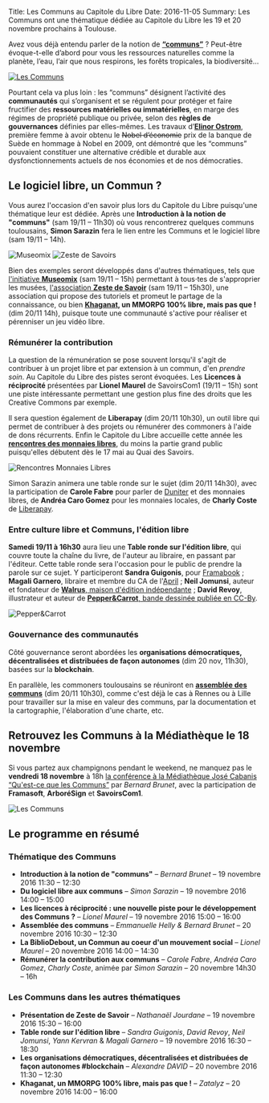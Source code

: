 Title: Les Communs au Capitole du Libre
Date: 2016-11-05
Summary: Les Communs ont une thématique dédiée au Capitole du Libre les 19 et 20 novembre prochains à Toulouse.

Avez vous déjà entendu parler de la notion de **[“communs”](http://lescommuns.org/)** ?
Peut-être évoque-t-elle d’abord pour vous les ressources naturelles comme la planète, l’eau, l’air que nous respirons, les forêts tropicales, la biodiversité…

[![Les Communs]({filename}images/commun-portail.png)](http://lescommuns.org/)

Pourtant cela va plus loin : les “communs” désignent l’activité des **communautés** qui s’organisent et se régulent pour protéger et faire fructifier des **ressources matérielles ou immatérielles**, en marge des régimes de propriété publique ou privée, selon des **règles de gouvernances** définies par elles-mêmes. Les travaux d’**[Elinor Ostrom](https://fr.wikipedia.org/wiki/Elinor_Ostrom)**, première femme à avoir obtenu le <del>Nobel d’économie</del> prix de la banque de Suède en hommage à Nobel en 2009, ont démontré que les “communs” pouvaient constituer une alternative crédible et durable aux dysfonctionnements actuels de nos économies et de nos démocraties.

## Le logiciel libre, un Commun ?

Vous aurez l'occasion d'en savoir plus lors du Capitole du Libre puisqu'une thématique leur est dédiée. Après une **Introduction à la notion de "communs"** (sam 19/11 – 11h30) où vous rencontrerez quelques communs toulousains, **Simon Sarazin** fera le lien entre les Communs et le logiciel libre (sam 19/11 – 14h).

<div class="pull-right">
<img src="/blog/2016/images/museomix_banner_circle.png" alt="Museomix" />
<img src="/blog/2016/images/logo-zeste-savoirs.png" alt="Zeste de Savoirs" />
</div>

Bien des exemples seront développés dans d'autres thématiques, tels que [l'initiative **Museomix**](http://www.museomix.org/localisation/toulouse/) (sam 19/11 – 15h) permettant à tous⋅tes de s'approprier les musées, [l'association **Zeste de Savoir**](https://zestedesavoir.com/) (sam 19/11 – 15h30), une association qui propose des tutoriels et promeut le partage de la connaissance, ou bien **[Khaganat](https://khaganat.net/), un MMORPG 100% libre, mais pas que !** (dim 20/11 14h), puisque toute une communauté s'active pour réaliser et pérenniser un jeu vidéo libre.

### Rémunérer la contribution

La question de la rémunération se pose souvent lorsqu'il s'agit de contribuer à un projet libre et par extension à un commun, d'en *prendre soin*. Au Capitole du Libre des pistes seront évoquées. Les **Licences à réciprocité** présentées par **Lionel Maurel** de SavoirsCom1 (19/11 – 15h) sont une piste intéressante permettant une gestion plus fine des droits que les Creative Commons par exemple.

Il sera question également de **Liberapay** (dim 20/11 10h30), un outil libre qui permet de contribuer à des projets ou rémunérer des commoners à l'aide de dons récurrents. Enfin le Capitole du Libre accueille cette année les [**rencontres des monnaies libres**](http://www.monnaielibreoccitane.org/rml8/), du moins la partie grand public puisqu'elles débutent dès le 17 mai au Quai des Savoirs.

![Rencontres Monnaies Libres]({filename}images/monnaie-libre-occitanie.png)

Simon Sarazin animera une table ronde sur le sujet (dim 20/11 14h30), avec la participation de **Carole Fabre** pour parler de [Duniter](http://fr.duniter.org/presentation/) et des monnaies libres, de **Andréa Caro Gomez** pour les monnaies locales, de **Charly Coste** de [Liberapay](https://liberapay.com/).

### Entre culture libre et Communs, l'édition libre

**Samedi 19/11 à 16h30** aura lieu une **Table ronde sur l'édition libre**, qui couvre toute la chaîne du livre, de l'auteur au libraire, en passant par l'éditeur. Cette table ronde sera l'occasion pour le public de prendre la parole sur ce sujet. Y participeront **Sandra Guigonis**, pour [Framabook]() ; **Magali Garnero**, libraire et membre du CA de l'[April]() ; **Neil Jomunsi**, auteur et fondateur de [**Walrus**, maison d'édition indépendante](http://walrus-books.com/) ; **David Revoy**, illustrateur et auteur de [**Pepper&Carrot**, bande dessinée publiée en CC-By](http://peppercarrot.com/).

![Pepper&Carrot]({filename}images/pepper-carrot-cover_by-david-revoy.jpg)

### Gouvernance des communautés

Côté gouvernance seront abordées les **organisations démocratiques, décentralisées et distribuées de façon autonomes** (dim 20 nov, 11h30), basées sur la **blockchain**.

En parallèle, les commoners toulousains se réuniront en [**assemblée des communs**](http://assembleedescommuns.org/) (dim 20/11 10h30), comme c'est déjà le cas à Rennes ou à Lille pour travailler sur la mise en valeur des communs, par la documentation et la cartographie, l'élaboration d'une charte, etc.

## Retrouvez les Communs à la Médiathèque le 18 novembre

Si vous partez aux champignons pendant le weekend, ne manquez pas le **vendredi 18 novembre** à 18h [la conférence à la Médiathèque José Cabanis “Qu'est-ce que les Communs”](http://www.bibliotheque.toulouse.fr/qu_est_ce_que_les_communs.html) par *Bernard Brunet*, avec la participation de **Framasoft**, **ArboréSign** et **SavoirsCom1**.

![Les Communs]({filename}images/nov_dec_2016_communs.jpg)

## Le programme en résumé

### Thématique des Communs

* **Introduction à la notion de "communs"** – *Bernard Brunet* – 19 novembre 2016 11:30 – 12:30
* **Du logiciel libre aux communs** – *Simon Sarazin* – 19 novembre 2016 14:00 – 15:00
* **Les licences à réciprocité : une nouvelle piste pour le développement des Communs ?** – *Lionel Maurel* – 19 novembre 2016 15:00 – 16:00
* **Assemblée des communs** – *Emmanuelle Helly & Bernard Brunet* – 20 novembre 2016 10:30 – 12:30
* **La BiblioDebout, un Commun au coeur d'un mouvement social** – *Lionel Maurel* – 20 novembre 2016 14:00 – 14:30
* **Rémunérer la contribution aux communs** – *Carole Fabre*, *Andréa Caro Gomez*, *Charly Coste*, animée par *Simon Sarazin* – 20 novembre 14h30 – 16h

### Les Communs dans les autres thématiques

* **Présentation de Zeste de Savoir** – *Nathanaël Jourdane* – 19 novembre 2016 15:30 – 16:00
* **Table ronde sur l'édition libre** – *Sandra Guigonis*, *David Revoy*, *Neil Jomunsi*, *Yann Kervran* & *Magali Garnero* – 19 novembre 2016 16:30 – 18:30
*  **Les organisations démocratiques, décentralisées et distribuées de façon autonomes #blockchain** – *Alexandre DAVID* – 20 novembre 2016 11:30 – 12:30
* **Khaganat, un MMORPG 100% libre, mais pas que !** – *Zatalyz* – 20 novembre 2016 14:00 – 16:00
